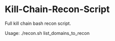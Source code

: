 # Kill-Chain-Recon-Script

Full kill chain bash recon script.

Usage: ./recon.sh list_domains_to_recon
